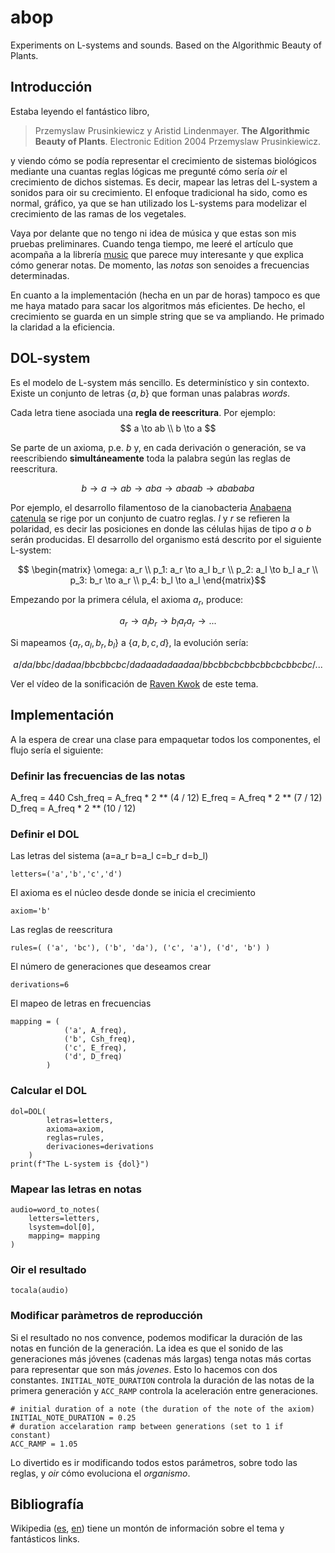 # abop
Experiments on L-systems and sounds. Based on the Algorithmic Beauty of Plants.

## Introducción
Estaba leyendo el fantástico libro, 

> Przemyslaw Prusinkiewicz y Aristid Lindenmayer. **The Algorithmic Beauty of Plants**. Electronic Edition 2004 Przemyslaw Prusinkiewicz.

y viendo cómo se podía representar el crecimiento de sistemas biológicos mediante una cuantas reglas lógicas me pregunté cómo sería *oir* el crecimiento de dichos sistemas. Es decir, mapear las letras del L-system a sonidos para oir su crecimiento. El enfoque tradicional ha sido, como es normal, gráfico, ya que se han utilizado los L-systems para modelizar el crecimiento de las ramas de los vegetales. 

Vaya por delante que no tengo ni idea de música y que estas son mis pruebas preliminares. Cuando tenga tiempo, me leeré el artículo que acompaña a la librería [music](https://pypi.org/project/music/) que parece muy interesante y que explica cómo generar notas. De momento, las *notas* son senoides a frecuencias determinadas.

En cuanto a la implementación (hecha en un par de horas) tampoco es que me haya matado para sacar los algoritmos más eficientes. De hecho, el crecimiento se guarda en un simple string que se va ampliando. He primado la claridad a la eficiencia.


## DOL-system

Es el modelo de L-system más sencillo. Es determinístico y sin contexto. Existe un conjunto de letras $\{a, b\}$ que forman unas palabras *words*.

Cada letra tiene asociada una **regla de reescritura**. Por ejemplo:
$$
a \to ab \\
b \to a
$$

Se parte de un axioma, p.e. $b$ y, en cada derivación o generación, se va reescribiendo **simultáneamente** toda la palabra según las reglas de reescritura.

$$b \to a \to ab  \to aba  \to abaab  \to abababa$$

Por ejemplo, el desarrollo filamentoso de la cianobacteria [Anabaena catenula](https://es.wikipedia.org/wiki/Anabaena) se rige por un conjunto de cuatro reglas. $l$ y $r$ se refieren la polaridad, es decir las posiciones en donde las células hijas de tipo $a$ o $b$ serán producidas. El desarrollo del organismo está descrito por el siguiente L-system:

$$ \begin{matrix}
\omega: a_r \\
p_1: a_r \to a_l b_r \\
p_2: a_l \to b_l a_r \\
p_3: b_r \to a_r \\
p_4: b_l \to a_l
\end{matrix}$$

Empezando por la primera célula, el axioma $a_r$, produce:

$$a_r \to a_l b_r \to b_l a_r a_r \to ...$$

Si mapeamos $\{a_r, a_l, b_r, b_l\}$ a $\{a, b, c, d\}$, la evolución sería:

$$a/da/bbc/dadaa/bbcbbcbc/dadaadadaadaa/bbcbbcbcbbcbbcbcbbcbc/...$$

Ver el vídeo de la sonificación de [Raven Kwok](http://ravenkwok.com/1b5f1/) de este tema.

## Implementación

A la espera de crear una clase para empaquetar todos los componentes, el flujo sería el siguiente:

### Definir las frecuencias de las notas
A_freq = 440
Csh_freq = A_freq * 2 ** (4 / 12)
E_freq = A_freq * 2 ** (7 / 12)
D_freq = A_freq * 2 ** (10 / 12)


### Definir el DOL

Las letras del sistema (a=a_r b=a_l c=b_r d=b_l)

```
letters=('a','b','c','d') 
```

El axioma es el núcleo desde donde se inicia el crecimiento

```
axiom='b'
```

Las reglas de reescritura 
```
rules=( ('a', 'bc'), ('b', 'da'), ('c', 'a'), ('d', 'b') ) 
```
El número de generaciones que deseamos crear
```
derivations=6
```
El mapeo de letras en frecuencias
```
mapping = (
            ('a', A_freq),
            ('b', Csh_freq),
            ('c', E_freq),
            ('d', D_freq)
        )
````

### Calcular el DOL
```
dol=DOL(
        letras=letters, 
        axioma=axiom, 
        reglas=rules, 
        derivaciones=derivations
    )
print(f"The L-system is {dol}")
````

### Mapear las letras en notas
```
audio=word_to_notes(    
    letters=letters,
    lsystem=dol[0],
    mapping= mapping
)
````

### Oir el resultado
```
tocala(audio)
```

### Modificar paràmetros de reproducción
Si el resultado no nos convence, podemos modificar la duración de las notas en función de la generación. La idea es que el sonido de las generaciones más jóvenes (cadenas más largas) tenga notas más cortas para representar que son más *jovenes*. Esto lo hacemos con dos constantes. ```INITIAL_NOTE_DURATION``` controla la duración de las notas de la primera generación y ```ACC_RAMP``` controla la aceleración entre generaciones.

```
# initial duration of a note (the duration of the note of the axiom)
INITIAL_NOTE_DURATION = 0.25
# duration accelaration ramp between generations (set to 1 if constant)
ACC_RAMP = 1.05
```

Lo divertido es ir modificando todos estos parámetros, sobre todo las reglas, y *oir* cómo evoluciona el *organismo*.

## Bibliografía

Wikipedia ([es](https://es.wikipedia.org/wiki/Sistema-L), [en](https://en.wikipedia.org/wiki/L-system)) tiene un montón de información sobre el tema y fantásticos links.
